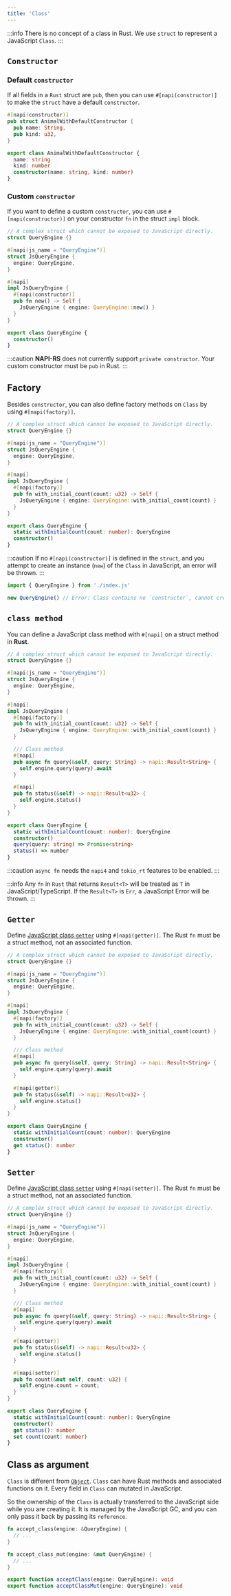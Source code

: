 ```yaml
---
title: 'Class'
---
```


:::info
There is no concept of a class in Rust. We use `struct` to represent a JavaScript `Class`.
:::

## `Constructor`

### Default `constructor`

If all fields in a `Rust` struct are `pub`, then you can use `#[napi(constructor)]` to make the `struct` have a default `constructor`.

```rust title=lib.rs
#[napi(constructor)]
pub struct AnimalWithDefaultConstructor {
  pub name: String,
  pub kind: u32,
}
```

```ts title=index.d.ts
export class AnimalWithDefaultConstructor {
  name: string
  kind: number
  constructor(name: string, kind: number)
}
```

### Custom `constructor`

If you want to define a custom `constructor`, you can use `#[napi(constructor)]` on your constructor `fn` in the struct `impl` block.

```rust title=lib.rs
// A complex struct which cannot be exposed to JavaScript directly.
struct QueryEngine {}

#[napi(js_name = "QueryEngine")]
struct JsQueryEngine {
  engine: QueryEngine,
}

#[napi]
impl JsQueryEngine {
  #[napi(constructor)]
  pub fn new() -> Self {
    JsQueryEngine { engine: QueryEngine::new() }
  }
}
```

```ts title=index.d.ts
export class QueryEngine {
  constructor()
}
```

:::caution
**NAPI-RS** does not currently support `private constructor`. Your custom constructor must be `pub` in Rust.
:::

## Factory

Besides `constructor`, you can also define factory methods on `Class` by using `#[napi(factory)]`.

```rust title=lib.rs
// A complex struct which cannot be exposed to JavaScript directly.
struct QueryEngine {}

#[napi(js_name = "QueryEngine")]
struct JsQueryEngine {
  engine: QueryEngine,
}

#[napi]
impl JsQueryEngine {
  #[napi(factory)]
  pub fn with_initial_count(count: u32) -> Self {
    JsQueryEngine { engine: QueryEngine::with_initial_count(count) }
  }
}
```

```ts title=index.d.ts
export class QueryEngine {
  static withInitialCount(count: number): QueryEngine
  constructor()
}
```

:::caution
If no `#[napi(constructor)]` is defined in the `struct`, and you attempt to create an instance (`new`) of the `Class` in JavaScript, an error will be thrown.
:::

```js {3} title=test.mjs
import { QueryEngine } from './index.js'

new QueryEngine() // Error: Class contains no `constructor`, cannot create it!
```

## `class method`

You can define a JavaScript class method with `#[napi]` on a struct method in **Rust**.

```rust title=lib.rs
// A complex struct which cannot be exposed to JavaScript directly.
struct QueryEngine {}

#[napi(js_name = "QueryEngine")]
struct JsQueryEngine {
  engine: QueryEngine,
}

#[napi]
impl JsQueryEngine {
  #[napi(factory)]
  pub fn with_initial_count(count: u32) -> Self {
    JsQueryEngine { engine: QueryEngine::with_initial_count(count) }
  }

  /// Class method
  #[napi]
  pub async fn query(&self, query: String) -> napi::Result<String> {
    self.engine.query(query).await
  }

  #[napi]
  pub fn status(&self) -> napi::Result<u32> {
    self.engine.status()
  }
}
```

```ts title=index.d.ts
export class QueryEngine {
  static withInitialCount(count: number): QueryEngine
  constructor()
  query(query: string) => Promise<string>
  status() => number
}
```

:::caution
`async fn` needs the `napi4` and `tokio_rt` features to be enabled.
:::

:::info
Any `fn` in `Rust` that returns `Result<T>` will be treated as `T` in JavaScript/TypeScript. If the `Result<T>` is `Err`, a JavaScript Error will be thrown.
:::

## `Getter`

Define [JavaScript class `getter`](https://developer.mozilla.org/en-US/docs/Web/JavaScript/Reference/Functions/get) using `#[napi(getter)]`. The Rust `fn` must be a struct method, not an associated function.

```rust {22-25} title=lib.rs
// A complex struct which cannot be exposed to JavaScript directly.
struct QueryEngine {}

#[napi(js_name = "QueryEngine")]
struct JsQueryEngine {
  engine: QueryEngine,
}

#[napi]
impl JsQueryEngine {
  #[napi(factory)]
  pub fn with_initial_count(count: u32) -> Self {
    JsQueryEngine { engine: QueryEngine::with_initial_count(count) }
  }

  /// Class method
  #[napi]
  pub async fn query(&self, query: String) -> napi::Result<String> {
    self.engine.query(query).await
  }

  #[napi(getter)]
  pub fn status(&self) -> napi::Result<u32> {
    self.engine.status()
  }
}
```

```ts {4} title=index.d.ts
export class QueryEngine {
  static withInitialCount(count: number): QueryEngine
  constructor()
  get status(): number
}
```

## `Setter`

Define [JavaScript class `setter`](https://developer.mozilla.org/en-US/docs/Web/JavaScript/Reference/Functions/set) using `#[napi(setter)]`. The Rust `fn` must be a struct method, not an associated function.

```rust {27-30} title=lib.rs
// A complex struct which cannot be exposed to JavaScript directly.
struct QueryEngine {}

#[napi(js_name = "QueryEngine")]
struct JsQueryEngine {
  engine: QueryEngine,
}

#[napi]
impl JsQueryEngine {
  #[napi(factory)]
  pub fn with_initial_count(count: u32) -> Self {
    JsQueryEngine { engine: QueryEngine::with_initial_count(count) }
  }

  /// Class method
  #[napi]
  pub async fn query(&self, query: String) -> napi::Result<String> {
    self.engine.query(query).await
  }

  #[napi(getter)]
  pub fn status(&self) -> napi::Result<u32> {
    self.engine.status()
  }

  #[napi(setter)]
  pub fn count(&mut self, count: u32) {
    self.engine.count = count;
  }
}
```

```ts {5} title=index.d.ts
export class QueryEngine {
  static withInitialCount(count: number): QueryEngine
  constructor()
  get status(): number
  set count(count: number)
}
```

## Class as argument

`Class` is different from [`Object`](./object). `Class` can have Rust methods and associated functions on it. Every field in `Class` can mutated in JavaScript.

So the ownership of the `Class` is actually transferred to the JavaScript side while you are creating it. It is managed by the JavaScript GC, and you can only pass it back by passing its `reference`.

```rust title=lib.rs
fn accept_class(engine: &QueryEngine) {
  // ...
}

fn accept_class_mut(engine: &mut QueryEngine) {
  // ...
}
```

```ts title=index.d.ts
export function acceptClass(engine: QueryEngine): void
export function acceptClassMut(engine: QueryEngine): void
```
